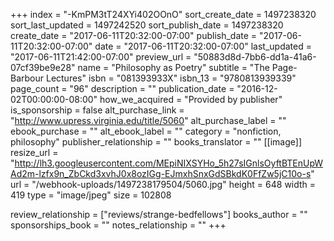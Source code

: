+++
index = "-KmPM3tT24XYi402OOnO"
sort_create_date = 1497238320
sort_last_updated = 1497242520
sort_publish_date = 1497238320
create_date = "2017-06-11T20:32:00-07:00"
publish_date = "2017-06-11T20:32:00-07:00"
date = "2017-06-11T20:32:00-07:00"
last_updated = "2017-06-11T21:42:00-07:00"
preview_url = "50883d8d-7bb6-dd1a-41a6-07cf39be9e28"
name = "Philosophy as Poetry"
subtitle = "The Page-Barbour Lectures"
isbn = "081393933X"
isbn_13 = "9780813939339"
page_count = "96"
description = ""
publication_date = "2016-12-02T00:00:00-08:00"
how_we_acquired = "Provided by publisher"
is_sponsorship = false
alt_purchase_link = "http://www.upress.virginia.edu/title/5060"
alt_purchase_label = ""
ebook_purchase = ""
alt_ebook_label = ""
category = "nonfiction, philosophy"
publisher_relationship = ""
books_translator = ""
[[image]]
resize_url = "http://lh3.googleusercontent.com/MEpiNIXSYHo_5h27sIGnlsOyftBTEnUpWAd2m-lzfx9n_ZbCkd3xvhJ0x8ozIGg-EJmxhSnxGdSBkdK0FfZw5jC10o-s"
url = "/webhook-uploads/1497238179504/5060.jpg"
height = 648
width = 419
type = "image/jpeg"
size = 102808

review_relationship = ["reviews/strange-bedfellows"]
books_author = ""
sponsorships_book = ""
notes_relationship = ""
+++
